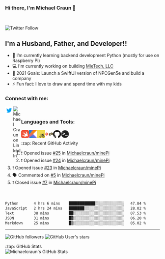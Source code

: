 ### Hi there, I'm Michael Craun 👋 

<br />

![Twitter Follow](https://img.shields.io/twitter/follow/opkurix?style=social)

## I'm a Husband, Father, and Developer!!

- 🌱 I’m currently learning backend development Python (mostly for use on Raspberry Pi)
- 💻 I'm currently working on building [MieTech, LLC](https://github.com/mietechnologies)
- 🥅 2021 Goals: Launch a SwiftUI version of NPCGen5e and build a company
- ⚡ Fun fact: I love to draw and spend time with my kids

### Connect with me:

[<img align="left" alt="Michael Craun on Twitter" width="26px" src="https://raw.githubusercontent.com/github/explore/80688e429a7d4ef2fca1e82350fe8e3517d3494d/topics/twitter/twitter.png" />][twitter]
[<img align="left" alt="Michael Craun on LinkedIn" width="26px" src="https://cdn.jsdelivr.net/npm/simple-icons@v3/icons/linkedin.svg" />][linkedin]

<br />

### Languages and Tools:

[<img align="left" alt="Swift" width="26px" src="https://raw.githubusercontent.com/github/explore/80688e429a7d4ef2fca1e82350fe8e3517d3494d/topics/swift/swift.png" />][swift]
[<img align="left" alt="Kotlin" width="26px" src="https://raw.githubusercontent.com/github/explore/80688e429a7d4ef2fca1e82350fe8e3517d3494d/topics/kotlin/kotlin.png" />][kotlin]
[<img align="left" alt="JavaScript" width="26px" src="https://raw.githubusercontent.com/github/explore/80688e429a7d4ef2fca1e82350fe8e3517d3494d/topics/javascript/javascript.png" />][javascript]
[<img align="left" alt="Git" width="26px" src="https://raw.githubusercontent.com/github/explore/80688e429a7d4ef2fca1e82350fe8e3517d3494d/topics/git/git.png" />]([])
[<img align="left" alt="GitHub" width="26px" src="https://raw.githubusercontent.com/github/explore/78df643247d429f6cc873026c0622819ad797942/topics/github/github.png" />][github]
[<img align="left" alt="Terminal" width="26px" src="https://raw.githubusercontent.com/github/explore/80688e429a7d4ef2fca1e82350fe8e3517d3494d/topics/terminal/terminal.png" />][terminal]

<br />
<br />

<summary>:zap: Recent GitHub Activity</summary>
  
<!--START_SECTION:activity-->
1. ❗️ Opened issue [#25](https://github.com/Michaelcraun/minePi/issues/25) in [Michaelcraun/minePi](https://github.com/Michaelcraun/minePi)
2. ❗️ Opened issue [#24](https://github.com/Michaelcraun/minePi/issues/24) in [Michaelcraun/minePi](https://github.com/Michaelcraun/minePi)
3. ❗️ Opened issue [#23](https://github.com/Michaelcraun/minePi/issues/23) in [Michaelcraun/minePi](https://github.com/Michaelcraun/minePi)
4. 🗣 Commented on [#5](https://github.com/Michaelcraun/minePi/issues/5) in [Michaelcraun/minePi](https://github.com/Michaelcraun/minePi)
5. ❗️ Closed issue [#7](https://github.com/Michaelcraun/minePi/issues/7) in [Michaelcraun/minePi](https://github.com/Michaelcraun/minePi)
<!--END_SECTION:activity-->
  
<br />
  
<!--START_SECTION:waka-->
```text
Python       4 hrs 6 mins    ████████████░░░░░░░░░░░░░   47.84 % 
JavaScript   2 hrs 24 mins   ███████░░░░░░░░░░░░░░░░░░   28.02 % 
Text         38 mins         ██░░░░░░░░░░░░░░░░░░░░░░░   07.53 % 
JSON         31 mins         █▓░░░░░░░░░░░░░░░░░░░░░░░   06.20 % 
Markdown     25 mins         █▒░░░░░░░░░░░░░░░░░░░░░░░   05.02 % 
```
<!--END_SECTION:waka-->

---
  
![GitHub followers](https://img.shields.io/github/followers/Michaelcraun?style=social)
![GitHub User's stars](https://img.shields.io/github/stars/Michaelcraun?style=social)
  
<summary>:zap: GitHub Stats</summary>

<img align="left" alt="Michaelcraun's GitHub Stats" src="https://github-readme-stats-8frbydxfs-michaelcraun.vercel.app/api?username=Michaelcraun" />

[twitter]: https://twitter.com/opkurix
[linkedin]: https://linkedin.com/in/michael-craun
[swift]: https://developer.apple.com/swift/
[kotlin]: https://kotlinlang.org
[javascript]: https://www.javascript.com
[github]: https://github.com/
[terminal]: https://en.wikipedia.org/wiki/Terminal_(macOS)
